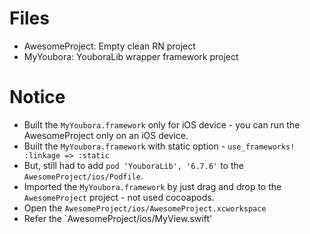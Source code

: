 # Files
* AwesomeProject: Empty clean RN project
* MyYoubora: YouboraLib wrapper framework project

# Notice
* Built the `MyYoubora.framework` only for iOS device - you can run the AwesomeProject only on an iOS device.
* Built the `MyYoubora.framework` with static option - `use_frameworks! :linkage => :static`
* But, still had to add `pod 'YouboraLib', '6.7.6'` to the `AwesomeProject/ios/Podfile`.
* Imported the `MyYoubora.framework` by just drag and drop to the `AwesomeProject` project - not used cocoapods.
* Open the `AwesomeProject/ios/AwesomeProject.xcworkspace`
* Refer the `AwesomeProject/ios/MyView.swift'
